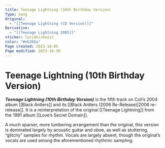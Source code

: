 ```yaml
---
title: Teenage Lightning (10th Birthday Version)
Type: Song
Original:
  - "[[Teenage Lightning (CD Version)]]"
Derivative:
  - "[[Teenage Lightning 2005]]"
sticker: lucide//music
color: "#eb3b5a"
Page created: 2023-10-05
Page modified: 2023-10-30
---
```


# Teenage Lightning (10th Birthday Version)

*__Teenage Lightning (10th Birthday Version)__* is the fifth track on Coil’s 2004 album [[Black Antlers]] and its [[Black Antlers (2006 Re-Release)|2006 re-release]]. It is a reinterpretation of the original [[Teenage Lightning]] from the 1991 album [[Love’s Secret Domain]].

A much sparser, more lumbering arrangement than the original, this version is dominated largely by acoustic guitar and oboe, as well as stuttering, “glitchy” samples for rhythm. Vocals are largely absent, though the original’s vocals are used among the aforementioned rhythmic sampling.
